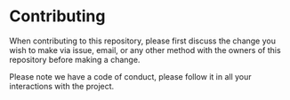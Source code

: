 <!--
---
title: Contributing
permalink: /contributing
---
-->

# Contributing

When contributing to this repository, please first discuss the change you wish
to make via issue, email, or any other method with the owners of this
repository before making a change.

Please note we have a code of conduct, please follow it in all your
interactions with the project.

